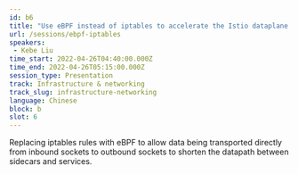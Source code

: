 ```yaml
---
id: b6
title: "Use eBPF instead of iptables to accelerate the Istio dataplane（使用 eBPF 代替 iptables 加速 Istio 数据平面）"
url: /sessions/ebpf-iptables
speakers:
 - Kebe Liu
time_start: 2022-04-26T04:40:00.000Z
time_end: 2022-04-26T05:15:00.000Z
session_type: Presentation
track: Infrastructure & networking
track_slug: infrastructure-networking
language: Chinese
block: b
slot: 6
---
```


Replacing iptables rules with eBPF to allow data being transported directly from inbound sockets to outbound sockets to shorten the datapath between sidecars and services.